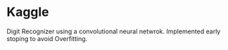 # Kaggle
Digit Recognizer using a convolutional neural netwrok.
Implemented early stoping to avoid Overfitting.
